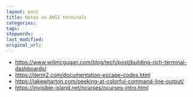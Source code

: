 ```yaml
---
layout: post
title: Notes on ANSI terminals
categories:
tags:
stopwords:
last_modified:
original_url:
---
```


* https://www.willmcgugan.com/blog/tech/post/building-rich-terminal-dashboards/
* https://iterm2.com/documentation-escape-codes.html
* https://jakewharton.com/peeking-at-colorful-command-line-output/
* https://invisible-island.net/ncurses/ncurses-intro.html
